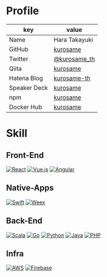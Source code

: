 # Profile

| key          | value                                                |
| ------------ | ---------------------------------------------------- |
| Name         | Hara Takayuki                                        |
| GitHub       | [kurosame](https://github.com/kurosame)              |
| Twitter      | [@kurosame_th](https://twitter.com/kurosame_th)      |
| Qiita        | [kurosame](https://qiita.com/kurosame)               |
| Hatena Blog  | [kurosame-th](https://blog.hatena.ne.jp/kurosame-th) |
| Speaker Deck | [kurosame](https://speakerdeck.com/kurosame)         |
| npm          | [kurosame](https://www.npmjs.com/~kurosame)          |
| Docker Hub   | [kurosame](https://hub.docker.com/u/kurosame)        |

# Skill

## Front-End

[![React](/react.png 'React')](/react/)
[![Vue.js](/vuejs.png 'Vue.js')](/vuejs/)
[![Angular](/angular.png 'Angular')](/angular/)

## Native-Apps

[![Swift](/swift.png 'Swift')](/swift/)
[![Weex](/weex.png 'Weex')](/weex/)

## Back-End

[![Scala](/scala.png 'Scala')](/scala/)
[![Go](/go.png 'Go')](/go/)
[![Python](/python.png 'Python')](/python/)
[![Java](/java.png 'Java')](/java/)
[![PHP](/php.png 'PHP')](/php/)

## Infra

[![AWS‎](/aws.png 'AWS‎')](/aws/)
[![Firebase](/firebase.png 'Firebase')](/firebase/)
